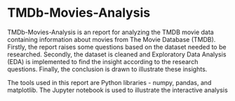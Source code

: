 # TMDb-Movies-Analysis
TMDb-Movies-Analysis is an report for analyzing the TMDB movie data containing information about movies from The Movie Database (TMDB). Firstly, the report raises some questions based on the dataset needed to be researched. Secondly, the dataset is cleaned and Exploratory Data Analysis (EDA) is implemented to find the insight according to the research questions. Finally, the conclusion is drawn to illustrate these insights.

The tools used in this report are Python libraries - numpy, pandas, and matplotlib. The Jupyter notebook is used to illustrate the interactive analysis
